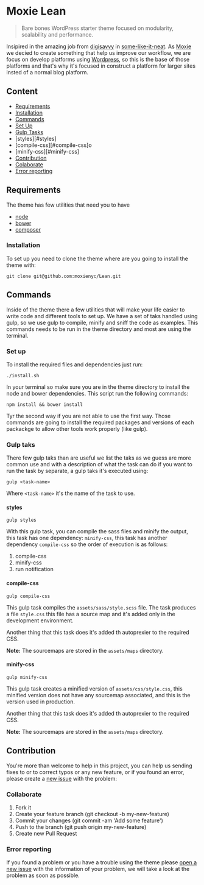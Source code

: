 # Moxie Lean

> Bare bones WordPress starter theme focused on modularity, scalability and performance.

Insipired in the amazing job from [digisavvy](https://github.com/digisavvy)
in [some-like-it-neat](https://github.com/digisavvy/some-like-it-neat).
As [Moxie](https://github.com/moxienyc) we decied to create something that
help us improve our workflow, we are focus on develop platforms
using [Wordpress](https://wordpress.org/), so this is the base of those
platforms and that's why it's focused in construct a platform for larger
sites insted of a normal blog platform.

## Content

- [Requirements](#requirements)
- [Installation](#installation)
- [Commands](#commands)
 - [Set Up](#set-up)
 - [Gulp Tasks](#gulp-taks)
  - [styles][#styles]
  - [compile-css][#compile-css]o
  - [minify-css][#minify-css]
- [Contribution](#contribution)
 - [Colaborate](#colaborate)
 - [Error reporting](#error-reporting)

## Requirements

The theme has few utilities that need you to have

- [node](https://nodejs.org/download/)
- [bower](http://bower.io/#install-bower)
- [composer](https://getcomposer.org/doc/00-intro.md#installation-linux-unix-osx)

### Installation

To set up you need to clone the theme where are you going to
install the theme with:

```shell
git clone git@github.com:moxienyc/Lean.git
```

## Commands

Inside of the theme there a few utilities that will make your life easier
to write code and different tools to set up. We have a set of taks handled
using gulp, so we use gulp to compile, minify and sniff the code as examples.
This commands needs to be run in the theme directory and most are using the terminal.

### Set up

To install the required files and dependencies just run:

```shell
./install.sh
```

In your terminal so make sure you are in the theme directory to install the node and bower dependencies. This script run the following commands:

```shell
npm install && bower install
```

Tyr the second way if you are not able to use the first way. Those commands
are going to install the required packages and versions of each packackge
to allow other tools work properly (like gulp).


### Gulp taks

There few gulp taks than are useful we list the taks as we guess are more
common use and with a description of what the task can do if you
want to run the task by separate, a gulp taks it's executed using:

```shell
gulp <task-name>
```

Where `<task-name>` it's the name of the task to use.

#### styles

```shell
gulp styles
```

With this gulp task, you can compile the sass files and minify the output,
this task has one dependency: `minify-css`, this task has another
dependency `compile-css` so the order of execution is as follows:

1. compile-css
2. minify-css
3. run notification

#### compile-css

```shell
gulp compile-css
```

This gulp task compiles the `assets/sass/style.scss` file. The task
produces a file `style.css` this file has a source map and it's added
only in the development environment.

Another thing that this task does it's added th autoprexier to the
required CSS.

**Note:** The sourcemaps are stored in the `assets/maps` directory.

#### minify-css

```shell
gulp minify-css
```

This gulp task creates a minified version of `assets/css/style.css`,
this minified version does not have any sourcemap associated, and this
is the version used in production.

Another thing that this task does it's added th autoprexier to the
required CSS.

**Note:** The sourcemaps are stored in the `assets/maps` directory.


## Contribution

You're more than welcome to help in this project, you can help us sending
fixes to or to correct typos or any new feature, or if you found an error,
please create a [new issue](https://github.com/moxienyc/Lean/issues/new) with
the problem:

### Collaborate

1. Fork it
2. Create your feature branch (git checkout -b my-new-feature)
3. Commit your changes (git commit -am 'Add some feature')
4. Push to the branch (git push origin my-new-feature)
5. Create new Pull Request

### Error reporting

If you found a problem or you have a trouble using the theme
please [open a new issue](https://github.com/moxienyc/Lean/issues/new) with
the information of your problem, we will take a look at the problem
as soon as possible.


